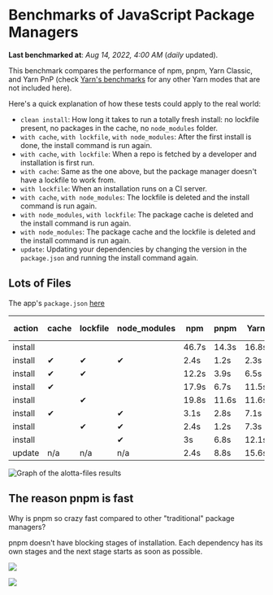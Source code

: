 # Benchmarks of JavaScript Package Managers

**Last benchmarked at**: _Aug 14, 2022, 4:00 AM_ (_daily_ updated).

This benchmark compares the performance of npm, pnpm, Yarn Classic, and Yarn PnP (check [Yarn's benchmarks](https://yarnpkg.com/benchmarks) for any other Yarn modes that are not included here).

Here's a quick explanation of how these tests could apply to the real world:

- `clean install`: How long it takes to run a totally fresh install: no lockfile present, no packages in the cache, no `node_modules` folder.
- `with cache`, `with lockfile`, `with node_modules`: After the first install is done, the install command is run again.
- `with cache`, `with lockfile`: When a repo is fetched by a developer and installation is first run.
- `with cache`: Same as the one above, but the package manager doesn't have a lockfile to work from.
- `with lockfile`: When an installation runs on a CI server.
- `with cache`, `with node_modules`: The lockfile is deleted and the install command is run again.
- `with node_modules`, `with lockfile`: The package cache is deleted and the install command is run again.
- `with node_modules`: The package cache and the lockfile is deleted and the install command is run again.
- `update`: Updating your dependencies by changing the version in the `package.json` and running the install command again.

## Lots of Files

The app's `package.json` [here](https://github.com/pnpm/pnpm.github.io/blob/main/benchmarks/fixtures/alotta-files/package.json)

| action  | cache | lockfile | node_modules| npm | pnpm | Yarn | Yarn PnP |
| ---     | ---   | ---      | ---         | --- | ---  | ---  | ---      |
| install |       |          |             | 46.7s | 14.3s | 16.8s | 25.5s |
| install | ✔     | ✔        | ✔           | 2.4s | 1.2s | 2.3s | n/a |
| install | ✔     | ✔        |             | 12.2s | 3.9s | 6.5s | 1.5s |
| install | ✔     |          |             | 17.9s | 6.7s | 11.5s | 6.3s |
| install |       | ✔        |             | 19.8s | 11.6s | 11.6s | 19.4s |
| install | ✔     |          | ✔           | 3.1s | 2.8s | 7.1s | n/a |
| install |       | ✔        | ✔           | 2.4s | 1.2s | 7.3s | n/a |
| install |       |          | ✔           | 3s | 6.8s | 12.1s | n/a |
| update  | n/a | n/a | n/a | 2.4s | 8.8s | 15.6s | 31.8s |

<img alt="Graph of the alotta-files results" src="/img/benchmarks/alotta-files.svg" />

## The reason pnpm is fast

Why is pnpm so crazy fast compared to other "traditional" package managers?

pnpm doesn't have blocking stages of installation. Each dependency has its own stages and the next stage starts as soon as possible.

![](/img/installation-stages-of-other-pms.png)

![](/img/installation-stages-of-pnpm.jpg)